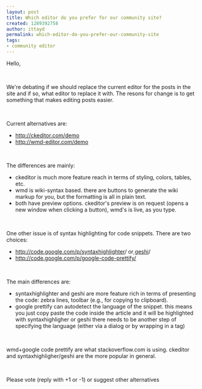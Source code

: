 ```yaml
---
layout: post
title: Which editor do you prefer for our community site?
created: 1289392758
author: ittayd
permalink: which-editor-do-you-prefer-our-community-site
tags:
- community editor
---
```

<p>Hello,</p>
<p>&nbsp;</p>
<p>We're debating if we should replace the current editor for the posts in the site and if so, what editor to replace it with. The resons for change is to get something that makes editing posts easier.</p>
<p>&nbsp;</p>
<p>Current alternatives are:</p>
<ul>
    <li><a href="http://ckeditor.com/demo" target="_blank">http://ckeditor.com/demo</a></li>
    <li><a href="http://wmd-editor.com/demo">http://wmd-editor.com/demo</a></li>
</ul>
<p>&nbsp;</p>
<p>The differences are mainly:</p>
<ul>
    <li>ckeditor is much more feature reach in terms of styling, colors, tables, etc.</li>
    <li>wmd is wiki-syntax based. there are buttons to generate the wiki markup for you, but the formatting is all in plain text.</li>
    <li>both have preview options. ckeditor's preview is on request (opens a new window when clicking a button), wmd's is live, as you type.</li>
</ul>
<p>&nbsp;</p>
<p>One other issue is of syntax highlighting for code snippets. There are two choices:</p>
<ul>
    <li><a href="http://code.google.com/p/syntaxhighlighter">http://code.google.com/p/syntaxhighlighter</a>/ or<a href="http://qbnz.com/highlighter"> geshi</a>/</li>
    <li><a href="http://code.google.com/p/google-code-prettify/" target="_blank">http://code.google.com/p/google-code-prettify/</a></li>
</ul>
<p>&nbsp;</p>
<p>The main differences are:</p>
<ul>
    <li>syntaxhighlighter and geshi are more feature rich in terms of presenting the code:&nbsp;zebra lines, toolbar (e.g., for copying to clipboard).</li>
    <li>google prettify can autodetect the language of the snippet. this means you just copy paste the code inside the article and it will be highlighted with syntaxhighligher or geshi there needs to be another step of specifying the language (either via a dialog or by wrapping in a tag)</li>
</ul>
<p>&nbsp;</p>
<p>wmd+google code prettify are what stackoverflow.com is using. ckeditor and syntaxhighligher/geshi are the more popular in general.</p>
<p>&nbsp;</p>
<p>Please vote (reply with +1 or -1) or suggest other alternatives</p>
